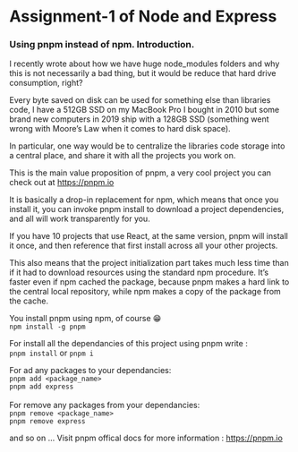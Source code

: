 # Assignment-1 of Node and Express

### Using pnpm instead of npm. Introduction. 
I recently wrote about how we have huge node_modules folders and why this is not necessarily a bad thing, but it would be reduce that hard drive consumption, right?

Every byte saved on disk can be used for something else than libraries code, I have a 512GB SSD on my MacBook Pro I bought in 2010 but some brand new computers in 2019 ship with a 128GB SSD (something went wrong with Moore’s Law when it comes to hard disk space).

In particular, one way would be to centralize the libraries code storage into a central place, and share it with all the projects you work on.

This is the main value proposition of pnpm, a very cool project you can check out at https://pnpm.io

It is basically a drop-in replacement for npm, which means that once you install it, you can invoke pnpm install to download a project dependencies, and all will work transparently for you.

If you have 10 projects that use React, at the same version, pnpm will install it once, and then reference that first install across all your other projects.

This also means that the project initialization part takes much less time than if it had to download resources using the standard npm procedure. It’s faster even if npm cached the package, because pnpm makes a hard link to the central local repository, while npm makes a copy of the package from the cache.

You install pnpm using npm, of course 😁<br>
`npm install -g pnpm`

For install all the dependancies of this project using pnpm write : <br>
`pnpm install` or `pnpm i` <br>

For ad any packages to your dependancies:<br>
`pnpm add <package_name>`<br>
`pnpm add express`<br><br>
For remove any packages from your dependancies:<br>
`pnpm remove <package_name>`<br>
`pnpm remove express`

and so on ... 
Visit pnpm offical docs for more information : https://pnpm.io
